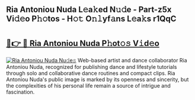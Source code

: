 ## Ria Antoniou Nuda L𝚎a𝚔ed N𝚞𝚍e - Part-z5x Vi𝚍𝚎o P𝚑𝚘tos - H𝚘𝚝 O𝚗𝚕yf𝚊ns L𝚎a𝚔s r1QqC

# <h2><a href="http://kf0uff.oniu.top/?m=Ria+Antoniou+Nuda">🔗👉 🔴 Ria Antoniou Nuda P𝚑ot𝚘𝚜 V𝚒d𝚎o</a></h2>

[![Ria Antoniou Nuda Nu𝚍e𝚜](https://i.imgur.com/0qMVB7G.gif)](http://kf0uff.oniu.top/?m=Ria+Antoniou+Nuda)
Web-based artist and dance collaborator Ria Antoniou Nuda, recognized for publishing dance and lifestyle tutorials through solo and collaborative dance routines and compact clips. Ria Antoniou Nuda's public image is marked by its openness and sincerity, but the complexities of his personal life remain a source of intrigue and fascination.  

